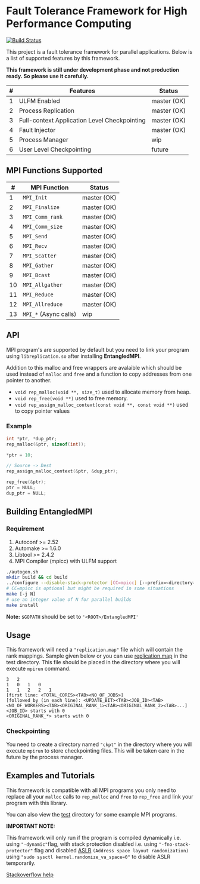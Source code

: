 # Fault Tolerance Framework for High Performance Computing

[![Build Status](https://travis-ci.org/upperwal/EntangledMPI.svg?branch=master)](https://travis-ci.org/upperwal/EntangledMPI)

This project is a fault tolerance framework for parallel applications. Below is a list of supported features by this framework.

**This framework is still under development phase and not production ready. So please use it carefully.**

| #        | Features           							| Status  		|
| -------- |-------------         							| -----			|
| 1		   | ULFM Enabled									| master (OK)	|
| 2        | Process Replication 							| master (OK) 	|
| 3        | Full-context Application Level Checkpointing  	| master (OK) 	|
| 4		   | Fault Injector									| master (OK) 	|
| 5	 	   | Process Manager 								| wip 			|
| 6        | User Level Checkpointing      					| future 		|

## MPI Functions Supported

| #        	| MPI Function           						| Status  		|
| -------- 	|-------------         							| -----			|
| 1 		| ```MPI_Init``` 								| master (OK) 	|
| 2 		| ```MPI_Finalize``` 							| master (OK) 	|
| 3 		| ```MPI_Comm_rank``` 							| master (OK) 	|
| 4 		| ```MPI_Comm_size``` 							| master (OK) 	|
| 5 		| ```MPI_Send``` 								| master (OK) 	|
| 6 		| ```MPI_Recv``` 								| master (OK) 	|
| 7 		| ```MPI_Scatter``` 							| master (OK) 	|
| 8 		| ```MPI_Gather``` 								| master (OK) 	|
| 9 		| ```MPI_Bcast``` 								| master (OK) 	|
| 10 		| ```MPI_Allgather``` 							| master (OK) 	|
| 11 		| ```MPI_Reduce``` 								| master (OK) 	|
| 12 		| ```MPI_Allreduce``` 							| master (OK) 	|
| 13 		| ```MPI_*``` (Async calls) 					| wip 		 	|

## API

MPI program's are supported by default but you need to link your program using ```libreplication.so``` after installing **EntangledMPI**. 

Addition to this malloc and free wrappers are avalaible which should be used instead of ```malloc``` and ```free``` and a function to copy addresses from one pointer to another.

+ ```void rep_malloc(void **, size_t)``` used to allocate memory from heap.
+ ```void rep_free(void **)``` used to free memory.
+ ```void rep_assign_malloc_context(const void **, const void **)``` used to copy pointer values

### Example

```c
int *ptr, *dup_ptr;
rep_malloc(&ptr, sizeof(int));

*ptr = 10;

// Source -> Dest
rep_assign_malloc_context(&ptr, &dup_ptr);

rep_free(&ptr);
ptr = NULL;
dup_ptr = NULL;
```

## Building EntangledMPI

### Requirement
1. Autoconf >= 2.52
2. Automake >= 1.6.0
3. Libtool >= 2.4.2
4. MPI Compiler (mpicc) with ULFM support

```bash
./autogen.sh
mkdir build && cd build
../configure --disable-stack-protector [CC=mpicc] [--prefix=<directory>]
# CC=mpicc is optional but might be required in some situations
make [-j N]
# use an integer value of N for parallel builds
make install
```

**Note:** ```$GOPATH``` should be set to ```'<ROOT>/EntangledMPI'```

## Usage

This framework will need a ```"replication.map"``` file which will contain the rank mappings. Sample given below or you can use [replication.map](test/replication.map) in the test directory. This file should be placed in the directory where you will execute ```mpirun``` command.

```
3	2
1	0	1	0
1	1	2	2	1
[first line: <TOTAL_CORES><TAB><NO_OF_JOBS>] 
[followed by (in each line): <UPDATE_BIT><TAB><JOB_ID><TAB><NO_OF_WORKERS><TAB><ORIGINAL_RANK_1><TAB><ORIGINAL_RANK_2><TAB>...]
<JOB_ID> starts with 0
<ORIGINAL_RANK_*> starts with 0
```

### Checkpointing

You need to create a directory named ```"ckpt"``` in the directory where you will execute ```mpirun``` to store checkpointing files. This will be taken care in the future by the process manager.


## Examples and Tutorials

This framework is compatible with all MPI programs you only need to replace all your ```malloc``` calls to ```rep_malloc``` and ```free``` to ```rep_free``` and link your program with this library.

You can also view the [test](test/) directory for some example MPI programs.

**IMPORTANT NOTE:**

This framework will only run if the program is compiled dynamically i.e. using ```"-dynamic"```flag, with stack protection disabled i.e. using ```"-fno-stack-protector"``` flag and disabled [ASLR](https://en.wikipedia.org/wiki/Address_space_layout_randomization) ```(Address space layout randomization)``` using ```"sudo sysctl kernel.randomize_va_space=0"``` to disable ASLR temporarily.

[Stackoverflow help](https://askubuntu.com/questions/318315/how-can-i-temporarily-disable-aslr-address-space-layout-randomization)